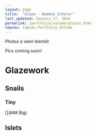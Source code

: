 ```yaml
---
layout: page
title:  "Glaze - Noémie Scherer"
last_updated: January 27, 2024
permalink: /portfolio/volume/glazes.html
topnav: topnav_Portfolio_Volume
---
```


Photos à venir bientôt

Pics coming soon!

# Glazework
## Snails
### Tiny
[](### Big)
## Islets
